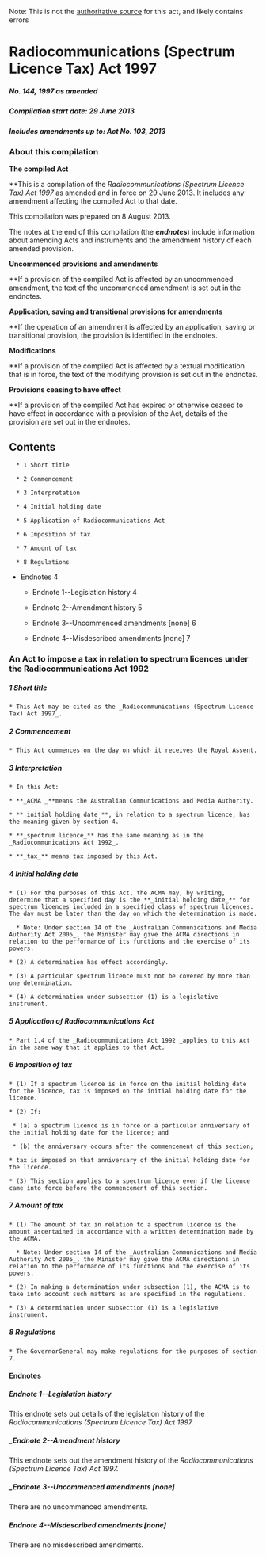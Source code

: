 Note: This is not the [authoritative source](https://www.comlaw.gov.au/Details/C2013C00543) for this act, and likely contains errors

# Radiocommunications (Spectrum Licence Tax) Act 1997

##### No. 144, 1997 as amended

##### Compilation start date: 29 June 2013

##### Includes amendments up to: Act No. 103, 2013

### About this compilation

**The compiled Act**

**This is a compilation of the _Radiocommunications (Spectrum Licence Tax) Act 1997_ as amended and in force on 29 June 2013. It includes any amendment affecting the compiled Act to that date.

This compilation was prepared on 8 August 2013.

The notes at the end of this compilation (the **_endnotes_**) include information about amending Acts and instruments and the amendment history of each amended provision.

**Uncommenced provisions and amendments**

**If a provision of the compiled Act is affected by an uncommenced amendment, the text of the uncommenced amendment is set out in the endnotes.

**Application, saving and transitional provisions for amendments**

**If the operation of an amendment is affected by an application, saving or transitional provision, the provision is identified in the endnotes.

**Modifications**

**If a provision of the compiled Act is affected by a textual modification that is in force, the text of the modifying provision is set out in the endnotes. 

**Provisions ceasing to have effect**

**If a provision of the compiled Act has expired or otherwise ceased to have effect in accordance with a provision of the Act, details of the provision are set out in the endnotes.

## Contents

      * 1 Short title 

      * 2 Commencement 

      * 3 Interpretation 

      * 4 Initial holding date 

      * 5 Application of Radiocommunications Act 

      * 6 Imposition of tax 

      * 7 Amount of tax 

      * 8 Regulations 

  * Endnotes	4

     * Endnote 1--Legislation history	4

     * Endnote 2--Amendment history	5

     * Endnote 3--Uncommenced amendments [none]	6

     * Endnote 4--Misdescribed amendments [none]	7

### An Act to impose a tax in relation to spectrum licences under the Radiocommunications Act 1992

##### 1  Short title

    * This Act may be cited as the _Radiocommunications (Spectrum Licence Tax) Act 1997_.

##### 2  Commencement

    * This Act commences on the day on which it receives the Royal Assent.

##### 3  Interpretation

    * In this Act: 

    * **_ACMA _**means the Australian Communications and Media Authority.

    * **_initial holding date_**, in relation to a spectrum licence, has the meaning given by section 4.

    * **_spectrum licence_** has the same meaning as in the _Radiocommunications Act 1992_.

    * **_tax_** means tax imposed by this Act.

##### 4  Initial holding date

    * (1) For the purposes of this Act, the ACMA may, by writing, determine that a specified day is the **_initial holding date_** for spectrum licences included in a specified class of spectrum licences. The day must be later than the day on which the determination is made.

      * Note: Under section 14 of the _Australian Communications and Media Authority Act 2005_, the Minister may give the ACMA directions in relation to the performance of its functions and the exercise of its powers.

    * (2) A determination has effect accordingly.

    * (3) A particular spectrum licence must not be covered by more than one determination.

    * (4) A determination under subsection (1) is a legislative instrument.

##### 5  Application of Radiocommunications Act

    * Part 1.4 of the _Radiocommunications Act 1992 _applies to this Act in the same way that it applies to that Act.

##### 6  Imposition of tax

    * (1) If a spectrum licence is in force on the initial holding date for the licence, tax is imposed on the initial holding date for the licence.

    * (2) If:

     * (a) a spectrum licence is in force on a particular anniversary of the initial holding date for the licence; and

     * (b) the anniversary occurs after the commencement of this section;

    * tax is imposed on that anniversary of the initial holding date for the licence.

    * (3) This section applies to a spectrum licence even if the licence came into force before the commencement of this section.

##### 7  Amount of tax

    * (1) The amount of tax in relation to a spectrum licence is the amount ascertained in accordance with a written determination made by the ACMA.

      * Note: Under section 14 of the _Australian Communications and Media Authority Act 2005_, the Minister may give the ACMA directions in relation to the performance of its functions and the exercise of its powers.

    * (2) In making a determination under subsection (1), the ACMA is to take into account such matters as are specified in the regulations.

    * (3) A determination under subsection (1) is a legislative instrument.

##### 8  Regulations

    * The GovernorGeneral may make regulations for the purposes of section 7.

#### Endnotes

##### Endnote 1--Legislation history

This endnote sets out details of the legislation history of the _Radiocommunications (Spectrum Licence Tax) Act 1997._

##### _Endnote 2--Amendment history

This endnote sets out the amendment history of the _Radiocommunications (Spectrum Licence Tax) Act 1997._

##### _Endnote 3--Uncommenced amendments [none]

There are no uncommenced amendments.

##### Endnote 4--Misdescribed amendments [none]

There are no misdescribed amendments.

